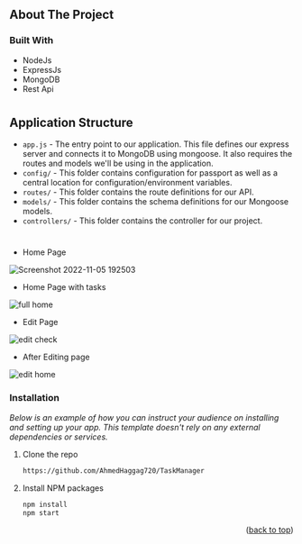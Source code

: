 <a name="readme-top"></a>
## About The Project

### Built With


* NodeJs
* ExpressJs
* MongoDB
* Rest Api
#
## Application Structure

- `app.js` - The entry point to our application. This file defines our express server and connects it to MongoDB using mongoose. It also requires the routes and models we'll be using in the application.
- `config/` - This folder contains configuration for passport as well as a central location for configuration/environment variables.
- `routes/` - This folder contains the route definitions for our API.
- `models/` - This folder contains the schema definitions for our Mongoose models.
- `controllers/` - This folder contains the controller for our project.
#
 * Home Page
 
 ![Screenshot 2022-11-05 192503](https://user-images.githubusercontent.com/102539437/200133224-eaecf40d-1059-4281-825f-191e0d36de7c.jpg)

 * Home Page with tasks
 
 ![full home](https://user-images.githubusercontent.com/102539437/200133337-ea5983c3-5fca-49c0-96fd-7a3518ebcfa2.jpg)

 * Edit Page
 
 ![edit check](https://user-images.githubusercontent.com/102539437/200133262-ba121fb2-2d77-4a4c-ba81-95830b426486.jpg)

 * After Editing page
 
 ![edit home](https://user-images.githubusercontent.com/102539437/200133275-5141d783-4379-4ef2-8280-0555aa7080bb.jpg)


### Installation

_Below is an example of how you can instruct your audience on installing and setting up your app. This template doesn't rely on any external dependencies or services._

1. Clone the repo
   ```sh
   https://github.com/AhmedHaggag720/TaskManager
   ```
2. Install NPM packages
   ```sh
   npm install
   npm start
   ```

<p align="right">(<a href="#readme-top">back to top</a>)</p>
